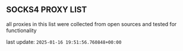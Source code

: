 ## SOCKS4 PROXY LIST

all proxies in this list were collected from open sources and tested for functionality

last update: `2025-01-16 19:51:56.760848+00:00`